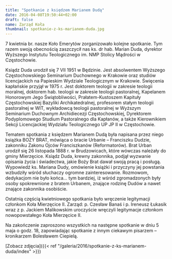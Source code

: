```yaml
---
title: "Spotkanie z księdzem Marianem Dudą"
date: 2016-04-08T19:50:44+02:00
draft: false
name: Zarząd Koła
thumbnail: spotkanie-z-ks-marianem-duda.jpg
---
```


7 kwietnia br. nasze Koło Emerytów zorganizowało kolejne spotkanie. Tym razem swoją obecnością zaszczycił nas ks. dr hab. Marian Duda, dyrektor Wyższego Instytutu Teologicznego im. NMP Stolicy Mądrości w Częstochowie.

Ksiądz Duda urodził się 7 VII 1951 w Będzinie. Jest absolwentem Wyższego Częstochowskiego Seminarium Duchownego w Krakowie oraz studiów licencjackich na Papieskim Wydziale Teologicznym w Krakowie. Święcenia kapłańskie przyjął w 1975 r. Jest doktorem teologii w zakresie teologii moralnej, doktorem hab. teologii w zakresie teologii pastoralnej, Kapelanem Honorowym Jego Świątobliwości, Prałatem-Kustoszem Kapituły Częstochowskiej Bazyliki Archikatedralnej, profesorem stałym teologii pastoralnej w WIT, wykładowcą teologii pastoralnej w Wyższym Seminarium Duchownym Archidiecezji Częstochowskiej, Dyrektorem Podyplomowego Studium Pastoralnego dla Kapłanów, a także Kierownikiem Sekcji Licencjackiej Wydziału Teologicznego UP JP II w Częstochowie.

Tematem spotkania z księdzem Marianem Dudą była napisana przez niego książka BOŻY BRAT, mówiąca o bracie Urbanie – Franciszku Dudzie, zakonniku Zakonu Ojców Franciszkanów (Reformatorów). Brat Urban urodził się 26 listopada 1888 r. w Brudzowicach, które wówczas należały do gminy Mierzęcice. Ksiądz Duda, krewny zakonnika, podjął wyzwanie opisania życia i świadectwa, jakie Boży Brat dawał swoją pracą i posługą. Wypowiedź ks. Mariana Dudy, omówienie książki i przyczyny jej powstania wzbudziły wśród słuchaczy ogromne zainteresowanie. Rozmowom, dedykacjom nie było końca… tym bardziej, iż wśród zgromadzonych były osoby spokrewnione z bratem Urbanem, znające rodzinę Dudów a nawet znające zakonnika osobiście.

Ostatnią częścią kwietniowego spotkania było wręczenie legitymacji członkom Koła Mierzęcice II. Zarząd: p. Czesław Banaś i p. Ireneusz Łukasik wraz z p. Jackiem Malikowskim uroczyście wręczyli legitymacje członkom nowopowstałego Koła Mierzęcice II.

Na zakończenie zaproszono wszystkich na następne spotkanie w dniu 5 maja o godz. 18, zapowiadając spotkanie z innym ciekawym pisarzem – kronikarzem Bolesławem Ciepielą.

[Zobacz zdjęcia]({{< ref "/galeria/2016/spotkanie-z-ks-marianem-duda/index" >}})
